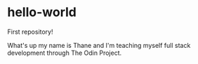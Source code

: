 # hello-world
First repository!

What's up my name is Thane and I'm teaching myself full stack development through The Odin Project.

